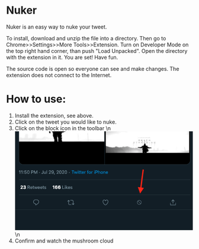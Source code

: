 # Nuker

Nuker is an easy way to nuke your tweet.

To install, download and unzip the file into a directory. Then go to Chrome>>Settings>>More Tools>>Extension. Turn on Developer Mode on the top right hand corner, than push "Load Unpacked". Open the directory with the extension in it. You are set! Have fun.

The source code is open so everyone can see and make changes. The extension does not connect to the Internet.

# How to use:
1. Install the extension, see above.
2. Click on the tweet you would like to nuke.
3. Click on the block icon in the toolbar
\n
![Screenshot](direction.png)
\n
4. Confirm and watch the mushroom cloud
